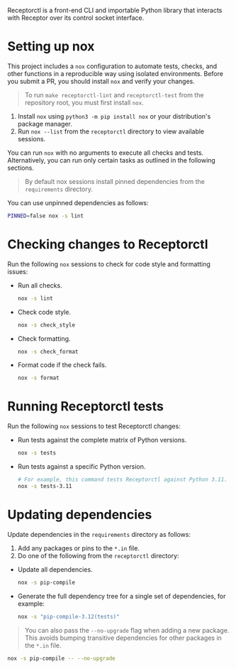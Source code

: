 Receptorctl is a front-end CLI and importable Python library that interacts with Receptor over its control socket interface.

# Setting up nox

This project includes a `nox` configuration to automate tests, checks, and other functions in a reproducible way using isolated environments.
Before you submit a PR, you should install `nox` and verify your changes.

> To run `make receptorctl-lint` and `receptorctl-test` from the repository root, you must first install `nox`.

1. Install `nox` using `python3 -m pip install nox` or your distribution's package manager.
2. Run `nox --list` from the `receptorctl` directory to view available sessions.

You can run `nox` with no arguments to execute all checks and tests.
Alternatively, you can run only certain tasks as outlined in the following sections.

> By default nox sessions install pinned dependencies from the `requirements` directory.

You can use unpinned dependencies as follows:

```bash
PINNED=false nox -s lint
```

# Checking changes to Receptorctl

Run the following `nox` sessions to check for code style and formatting issues:

* Run all checks.

  ```bash
  nox -s lint
  ```

* Check code style.

  ```bash
  nox -s check_style
  ```

* Check formatting.

  ```bash
  nox -s check_format
  ```

* Format code if the check fails.

  ```bash
  nox -s format
  ```

# Running Receptorctl tests

Run the following `nox` sessions to test Receptorctl changes:

* Run tests against the complete matrix of Python versions.

  ```bash
  nox -s tests
  ```

* Run tests against a specific Python version.

  ```bash
  # For example, this command tests Receptorctl against Python 3.11.
  nox -s tests-3.11
  ```

# Updating dependencies

Update dependencies in the `requirements` directory as follows:

1. Add any packages or pins to the `*.in` file.
2. Do one of the following from the `receptorctl` directory:

  - Update all dependencies.

    ```bash
    nox -s pip-compile
    ```

  - Generate the full dependency tree for a single set of dependencies, for example:

    ```bash
    nox -s "pip-compile-3.12(tests)"
    ```

> You can also pass the `--no-upgrade` flag when adding a new package.
> This avoids bumping transitive dependencies for other packages in the `*.in` file.

```bash
nox -s pip-compile -- --no-upgrade
```
